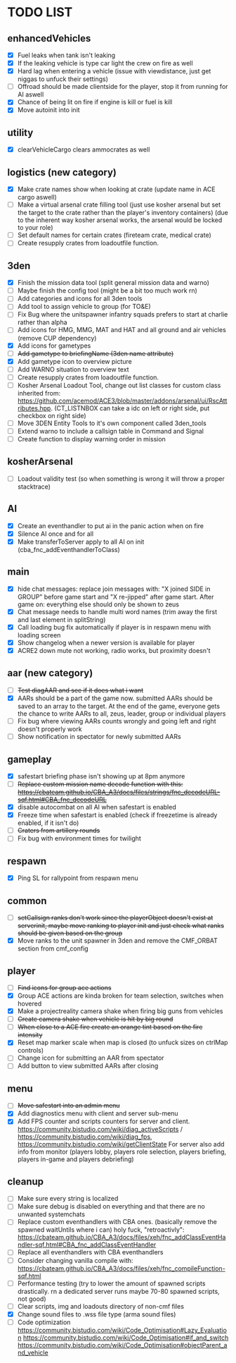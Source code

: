 # TODO LIST

## enhancedVehicles
 - [X] Fuel leaks when tank isn't leaking
 - [X] If the leaking vehicle is type car light the crew on fire as well
 - [X] Hard lag when entering a vehicle (issue with viewdistance, just get niggas to unfuck their settings)
 - [ ] Offroad should be made clientside for the player, stop it from running for AI aswell
 - [X] Chance of being lit on fire if engine is kill or fuel is kill
 - [X] Move autoinit into init

## utility
 - [X] clearVehicleCargo clears ammocrates as well
 
## logistics (new category)
 - [X] Make crate names show when looking at crate (update name in ACE cargo aswell)
 - [ ] Make a virtual arsenal crate filling tool (just use kosher arsenal but set the target to the crate rather than the player's inventory containers) 
	   (due to the inherent way kosher arsenal works, the arsenal would be locked to your role)
 - [ ] Set default names for certain crates (fireteam crate, medical crate)
 - [ ] Create resupply crates from loadoutfile function.

## 3den
 - [X] Finish the mission data tool (split general mission data and warno)
 - [ ] Maybe finish the config tool (might be a bit too much work rn)
 - [ ] Add categories and icons for all 3den tools
 - [ ] Add tool to assign vehicle to group (for TO&E)
 - [ ] Fix Bug where the unitspawner infantry squads prefers to start at charlie rather than alpha
 - [ ] Add icons for HMG, MMG, MAT and HAT and all ground and air vehicles (remove CUP dependency)
 - [X] Add icons for gametypes
 - [ ] <s>Add gametype to briefingName (3den name attribute)</s>
 - [X] Add gametype icon to overview picture
 - [ ] Add WARNO situation to overview text
 - [ ] Create resupply crates from loadoutfile function.
 - [ ] Kosher Arsenal Loadout Tool, change out list classes for custom class inherited from: https://github.com/acemod/ACE3/blob/master/addons/arsenal/ui/RscAttributes.hpp. 
	   (CT_LISTNBOX can take a idc on left or right side, put checkbox on right side)
- [ ] Move 3DEN Entity Tools to it's own component called 3den_tools
- [ ] Extend warno to include a callsign table in Command and Signal
- [ ] Create function to display warning order in mission

## kosherArsenal
 - [ ] Loadout validity test (so when something is wrong it will throw a proper stacktrace)

## AI
 - [X] Create an eventhandler to put ai in the panic action when on fire
 - [X] Silence AI once and for all
 - [X] Make transferToServer apply to all AI on init (cba_fnc_addEventhandlerToClass)

## main
 - [X] hide chat messages:
        replace join messages with: "X joined SIDE in GROUP" before game start and "X re-jipped" after game start. After game on: everything else should only be shown to zeus
 - [X] Chat message needs to handle multi word names (trim away the first and last element in splitString)
 - [X] Call loading bug fix automatically if player is in respawn menu with loading screen
 - [X] Show changelog when a newer version is available for player
 - [X] ACRE2 down mute not working, radio works, but proximity doesn't

## aar (new category)
 - [ ] <s>Test diagAAR and see if it does what i want</s>
 - [X] AARs should be a part of the game now. submitted AARs should be saved to an array to the target. At the end of the game, everyone gets the chance to write AARs to all, zeus, leader, group or individual players
 - [ ] Fix bug where viewing AARs counts wrongly and going left and right doesn't properly work
 - [ ] Show notification in spectator for newly submitted AARs

## gameplay
 - [X] safestart briefing phase isn't showing up at 8pm anymore
 - [ ] <s>Replace custom mission name decode function with this: https://cbateam.github.io/CBA_A3/docs/files/strings/fnc_decodeURL-sqf.html#CBA_fnc_decodeURL </s>
 - [X] disable autocombat on all AI when safestart is enabled
 - [X] Freeze time when safestart is enabled (check if freezetime is already enabled, if it isn't do)
 - [ ] <s>Craters from artillery rounds</s>
 - [ ] Fix bug with environment times for twilight

## respawn
 - [X] Ping SL for rallypoint from respawn menu

## common
 - [ ] <s>setCallsign ranks don't work since the playerObject doesn't exist at serverinit, maybe move ranking to player init and just check what ranks should be given based on the group</s>
 - [X] Move ranks to the unit spawner in 3den and remove the CMF_ORBAT section from cmf_config

## player
 - [ ] <s>Find icons for group ace actions</s>
 - [X] Group ACE actions are kinda broken for team selection, switches when hovered 
 - [X] Make a projectreality camera shake when firing big guns from vehicles
 - [ ] <s>Create camera shake when vehicle is hit by big round</s>
 - [ ] <s>When close to a ACE fire create an orange tint based on the fire intensity</s>
 - [X] Reset map marker scale when map is closed (to unfuck sizes on ctrlMap controls)
 - [ ] Change icon for submitting an AAR from spectator
 - [ ] Add button to view submitted AARs after closing

## menu
 - [ ] <s>Move safestart into an admin menu</s>
 - [X] Add diagnostics menu with client and server sub-menu
 - [X] Add FPS counter and scripts counters for server and client. https://community.bistudio.com/wiki/diag_activeScripts / https://community.bistudio.com/wiki/diag_fps, https://community.bistudio.com/wiki/getClientState
	For server also add info from monitor (players lobby, players role selection, players briefing, players in-game and players debriefing)

## cleanup
 - [ ] Make sure every string is localized
 - [ ] Make sure debug is disabled on everything and that there are no unwanted systemchats
 - [ ] Replace custom eventhandlers with CBA ones. (basically remove the spawned waitUntils where i can) holy fuck, "retroactivly": https://cbateam.github.io/CBA_A3/docs/files/xeh/fnc_addClassEventHandler-sqf.html#CBA_fnc_addClassEventHandler
 - [ ] Replace all eventhandlers with CBA eventhandlers
 - [ ] Consider changing vanilla compile with: https://cbateam.github.io/CBA_A3/docs/files/xeh/fnc_compileFunction-sqf.html
 - [ ] Performance testing (try to lower the amount of spawned scripts drastically. rn a dedicated server runs maybe 70-80 spawned scripts, not good)
 - [ ] Clear scripts, img and loadouts directory of non-cmf files
 - [X] Change sound files to .wss file type (arma sound files)
 - [ ] Code optimization<br/>https://community.bistudio.com/wiki/Code_Optimisation#Lazy_Evaluation
https://community.bistudio.com/wiki/Code_Optimisation#if_and_switch
https://community.bistudio.com/wiki/Code_Optimisation#objectParent_and_vehicle